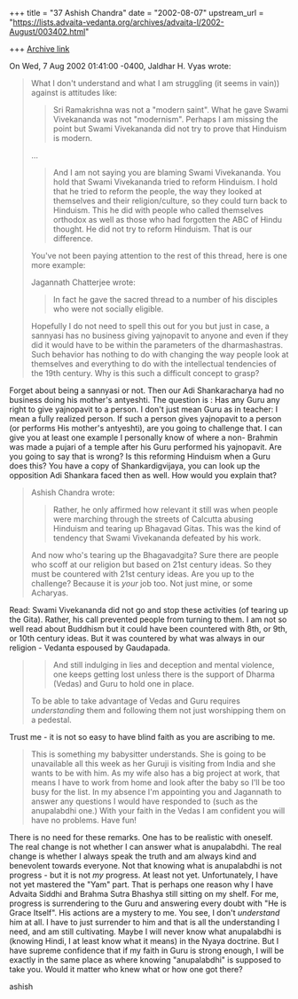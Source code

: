 +++
title = "37 Ashish Chandra"
date = "2002-08-07"
upstream_url = "https://lists.advaita-vedanta.org/archives/advaita-l/2002-August/003402.html"

+++
[Archive link](https://lists.advaita-vedanta.org/archives/advaita-l/2002-August/003402.html)

On Wed, 7 Aug 2002 01:41:00 -0400, Jaldhar H. Vyas <jaldhar at BRAINCELLS.COM>
wrote:

>What I don't understand and what I am struggling (it seems in vain))
>against is attitudes like:
>
>> Sri Ramakrishna was not a "modern saint". What he gave Swami Vivekananda
>> was not "modernism". Perhaps I am missing the point but Swami Vivekananda
>> did not try to prove that Hinduism is modern.
>
>...
>
>> And I am not saying you are blaming Swami Vivekananda. You hold that
Swami
>> Vivekananda tried to reform Hinduism. I hold that he tried to reform the
>> people, the way they looked at themselves and their religion/culture, so
>> they could turn back to Hinduism. This he did with people who called
>> themselves orthodox as well as those who had forgotten the ABC of Hindu
>> thought. He did not try to reform Hinduism. That is our difference.
>
>You've not been paying attention to the rest of this thread, here is one
>more example:
>
>Jagannath Chatterjee wrote:
>
>> In fact he gave the sacred thread to a number of his disciples who were
>> not socially eligible.
>
>Hopefully I do not need to spell this out for you but just in case, a
>sannyasi has no business giving yajnopavit to anyone and even if they did
>it would have to be within the parameters of the dharmashastras.  Such
>behavior has nothing to do with changing the way people look at themselves
>and everything to do with the intellectual tendencies of the 19th century.
>Why is this such a difficult concept to grasp?
>

Forget about being a sannyasi or not. Then our Adi Shankaracharya had no
business doing his mother's antyeshti. The question is : Has any Guru any
right to give yajnopavit to a person. I don't just mean Guru as in teacher:
I mean a fully realized person. If such a person gives yajnopavit to a
person (or performs His mother's antyeshti), are you going to challenge
that. I can give you at least one example I personally know of where a non-
Brahmin was made a pujari of a temple after his Guru performed his
yajnopavit. Are you going to say that is wrong? Is this reforming Hinduism
when a Guru does this? You have a copy of Shankardigvijaya, you can look up
the opposition Adi Shankara faced then as well. How would you explain that?

>Ashish Chandra wrote:
>
>> Rather, he only affirmed how
>> relevant it still was when people were marching through the streets of
>> Calcutta abusing Hinduism and tearing up Bhagavad Gitas. This was the
kind
>> of tendency that Swami Vivekananda defeated by his work.
>>
>
>And now who's tearing up the Bhagavadgita?  Sure there are people who
>scoff at our religion but based on 21st century ideas. So they must be
>countered with 21st century ideas.  Are you up to the challenge?  Because
>it is _your_ job too.  Not just mine, or some Acharyas.
>

Read: Swami Vivekananda did not go and stop these activities (of tearing up
the Gita). Rather, his call prevented people from turning to them. I am not
so well read about Buddhism but it could have been countered with 8th, or
9th, or 10th century ideas. But it was countered by what was always in our
religion - Vedanta espoused by Gaudapada.

>> And still indulging in lies and deception and mental violence, one keeps
>> getting lost unless there is the support of Dharma (Vedas) and Guru to
hold
>> one in place.
>>
>
>To be able to take advantage of Vedas and Guru requires _understanding_
>them and following them not just worshipping them on a pedestal.

Trust me - it is not so easy to have blind faith as you are ascribing to
me.

>This is
>something my babysitter understands.  She is going to be unavailable all
>this week as her Guruji is visiting from India and she wants to be with
>him.  As my wife also has a big project at work, that means I have to work
>from home and look after the baby so I'll be too busy for the list.  In my
>absence I'm appointing you and Jagannath to answer any questions I would
>have responded to (such as the anupalabdhi one.) With your faith in the
>Vedas I am confident you will have no problems.  Have fun!
>

There is no need for these remarks. One has to be realistic with oneself.
The real change is not whether I can answer what is anupalabdhi. The real
change is whether I always speak the truth and am always kind and
benevolent towards everyone. Not that knowing what is anupalabdhi is not
progress - but it is not *my* progress. At least not yet. Unfortunately, I
have not yet mastered the "Yam" part. That is perhaps one reason why I have
Advaita Siddhi and Brahma Sutra Bhashya still sitting on my shelf. For me,
progress is surrendering to the Guru and answering every doubt with "He is
Grace Itself". His actions are a mystery to me. You see, I don't
_understand_ him at all. I have to just surrender to him and that is all
the understanding I need, and am still cultivating. Maybe I will never know
what anupalabdhi is (knowing Hindi, I at least know what it means) in the
Nyaya doctrine. But I have supreme confidence that if my faith in Guru is
strong enough, I will be exactly in the same place as where
knowing "anupalabdhi" is supposed to take you. Would it matter who knew
what or how one got there?

ashish

